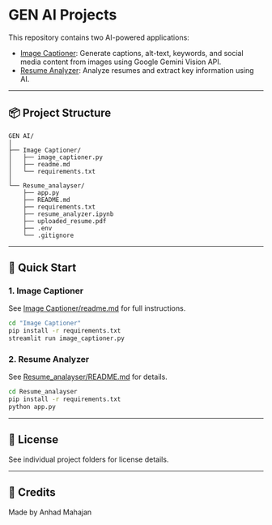 # GEN AI Projects

This repository contains two AI-powered applications:

- [Image Captioner](Image%20Captioner/readme.md): Generate captions, alt-text, keywords, and social media content from images using Google Gemini Vision API.
- [Resume Analyzer](Resume_analayser/README.md): Analyze resumes and extract key information using AI.

---

## 📦 Project Structure

```
GEN AI/
│
├── Image Captioner/
│   ├── image_captioner.py
│   ├── readme.md
│   └── requirements.txt
│
└── Resume_analayser/
    ├── app.py
    ├── README.md
    ├── requirements.txt
    ├── resume_analyzer.ipynb
    ├── uploaded_resume.pdf
    ├── .env
    └── .gitignore
```

---

## 🚀 Quick Start

### 1. Image Captioner

See [Image Captioner/readme.md](Image%20Captioner/readme.md) for full instructions.

```sh
cd "Image Captioner"
pip install -r requirements.txt
streamlit run image_captioner.py
```

### 2. Resume Analyzer

See [Resume_analayser/README.md](Resume_analayser/README.md) for details.

```sh
cd Resume_analayser
pip install -r requirements.txt
python app.py
```

---

## 📝 License

See individual project folders for license details.

---

## 🙏 Credits

Made by Anhad Mahajan